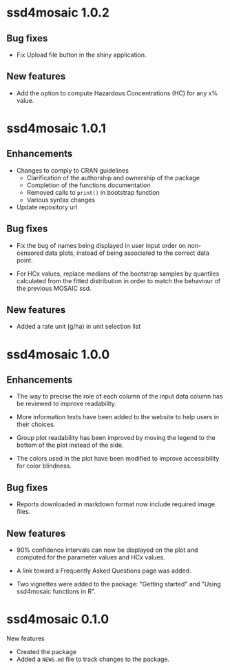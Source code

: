 # ssd4mosaic 1.0.2

## Bug fixes

* Fix Upload file button in the shiny application.

## New features

* Add the option to compute Hazardous Concentrations (HC) for any x% value.

# ssd4mosaic 1.0.1

## Enhancements

* Changes to comply to CRAN guidelines
    - Clarification of the authorship and ownership of the package
    - Completion of the functions documentation
    - Removed calls to `print()` in bootstrap function
    - Various syntax changes
* Update repository url
## Bug fixes

* Fix the bug of names being displayed in user input order on non-censored data plots, instead of being associated to the correct data point.

* For HCx values, replace medians of the bootstrap samples by quantiles calculated from the fitted distribution in order to match the behaviour of the previous MOSAIC ssd.

## New features

* Added a rate unit (g/ha) in unit selection list

# ssd4mosaic 1.0.0

## Enhancements

* The way to precise the role of each column of the input data column has be reviewed to improve readability.

* More information texts have been added to the website to help users in their choices.

* Group plot readability has been improved by moving the legend to the bottom of the plot instead of the side.

* The colors used in the plot have been modified to improve accessibility for color blindness.

## Bug fixes

* Reports downloaded in markdown format now include required image files.

## New features

* 90% confidence intervals can now be displayed on the plot and computed for the parameter values and HCx values.

* A link toward a Frequently Asked Questions page was added.

* Two vignettes were added to the package: "Getting started" and "Using ssd4mosaic functions in R".

# ssd4mosaic 0.1.0

New features

* Created the package
* Added a `NEWS.md` file to track changes to the package.
